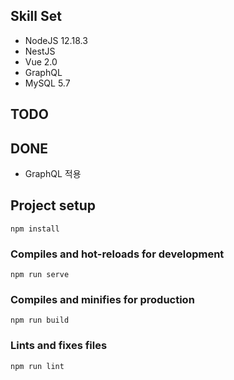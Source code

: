## Skill Set

- NodeJS 12.18.3
- NestJS
- Vue 2.0
- GraphQL
- MySQL 5.7

## TODO

## DONE

- GraphQL 적용

## Project setup

```
npm install
```

### Compiles and hot-reloads for development

```
npm run serve
```

### Compiles and minifies for production

```
npm run build
```

### Lints and fixes files

```
npm run lint
```
